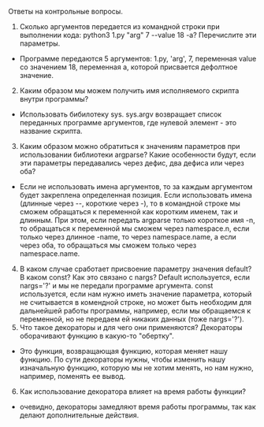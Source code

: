 Ответы на контрольные вопросы.
1. Сколько аргументов передается из командной строки при выполнении кода: python3 1.py "arg" 7 --value 18 -a? Перечислите эти параметры.
- Программе передаются 5 аргументов: 1.py, 'arg', 7, переменная value со значением 18, переменная a, которой присвается дефолтное значение.
2. Каким образом мы можем получить имя исполняемого скрипта внутри программы?
- Использовать бибилотеку sys. sys.argv возвращает список переданных программе аргументов, где нулевой элемент - это название скрипта.
3. Каким образом можно обратиться к значениям параметров при использовании библиотеки argparse? Какие особенности будут, если эти параметры передавались через дефис, два дефиса или через оба?
- Если не использовать имена аргументов, то за каждым аргументом будет закреплена определенная позиция. Если использовать имена (длинные через --, короткие через -), то в командной строке мы сможем обращаться к переменной как коротким именем, так и длинным. При этом, если передать argparse только короткое имя -n, то обращаться к переменной мы сможем через namespace.n, если только через длинное -name, то через namespace.name, а если через оба, то обращаться мы сможем только через namespace.name.
4. В каком случае сработает присвоение параметру значения default? В каком const? Как это связано с nargs? Default используется, если nargs='?' и мы не передали программе аргумента. const используется, если нам нужно иметь значение параметра, который не считывается в комендной строке, но может быть необходим для дальнейшей работы программы, например, если мы обращаемся к переменной, но не передаем ей никаких данных (тоже nargs='?').
5. Что такое декораторы и для чего они применяются? Декораторы оборачивают функцию в какую-то "обертку". 
- Это функция, возвращающая функцию, которая меняет нашу функцию. По сути декораторы нужны, чтобы изменить нашу изначальную функцию, которую мы не хотим менять, но нам нужно, например, поменять ее вывод.
6. Как использование декоратора влияет на время работы функции?
- очевидно, декораторы замедляют время работы программы, так как делают дополнительные действия.
